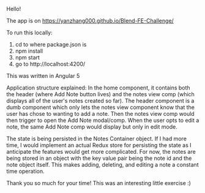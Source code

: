 Hello!

The app is on https://yanzhang000.github.io/Blend-FE-Challenge/

To run this locally:
1) cd to where package.json is
2) npm install
3) npm start
4) go to http://localhost:4200/

This was written in Angular 5

Application structure explained:
In the home component, it contains both the header (where Add Note button lives) and the notes view comp (which 
displays all of the user's notes created so far). The header component is a dumb component which only lets the notes 
view component know that the user has chose to wanting to add a note. Then the notes view comp would then trigger 
to open the Add Note modal/comp. When the user opts to edit a note, the same Add Note comp would display but only in 
edit mode. 

The state is being persisted in the Notes Container object. If I had more time, I would implement an actual Redux store 
for persisting the state as I anticipate the features would get more complicated. For now, the notes are being stored 
in an object with the key value pair being the note id and the note object itself. This makes adding, deleting, and 
editing a note a constant time operation. 

Thank you so much for your time! This was an interesting little exercise :)    
  

